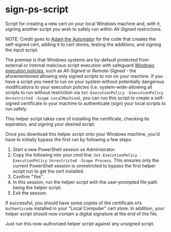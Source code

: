# sign-ps-script
Script for creating a new cert on your local Windows machine and, with it, signing another script you wish to safely run within *All-Signed* restrictions. 

NOTE: Credit goes to [Adam the Automator](https://adamtheautomator.com/how-to-sign-powershell-script/) for the code that creates the self-signed cert, adding it to cert stores, testing the additions, and signing the input script.  

The premise is that Windows systems are by-default protected from external or internal malicious script execution with safeguard [Windows execution policies](https://learn.microsoft.com/en-us/powershell/module/microsoft.powershell.security/set-executionpolicy?view=powershell-7.3), such as *All-Signed* or *Remote-Signed* - the aforementioned allowing only signed scripts to run on your machine. If you have a script you need to run on your system without potentially dangerous modifications to your execution policies (i.e. system-wide-allowing all scripts to run without restriction via ```Set-ExecutionPolicy -ExecutionPolicy Unrestricted -Scope LocalMachine```), you can run this script to create a self-signed certificate in your machine to authenticate (sign) your local scripts to run safely. 

This helper script takes care of installing the certificate, checking its expiration, and signing your desired script. 

Once you download this helper script onto your Windows machine, you'd have to initially bypass the first run by following a few steps: 
1. Start a new PowerShell session as Administrator. 
2. Copy the following into your cmd line: ```Set-ExecutionPolicy -ExecutionPolicy Unrestricted -Scope Process```. This ensures only the current PowerShell session is unrestricted to bypass the first helper script run to get the cert installed. 
3. Confirm "Yes". 
4. In this session, run the helper script with the user-prompted file path being the helper script. 
5. Exit the session. 

If successful, you should have some copies of the certificate ```ATA Authenticode``` installed in your "Local Computer" cert store. In addition, your helper script should now contain a digital signature at the end of the file. 

Just run this now-authorized helper script against any unsigned script. 

